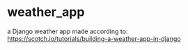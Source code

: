 # weather_app
a Django weather app made according to: https://scotch.io/tutorials/building-a-weather-app-in-django
